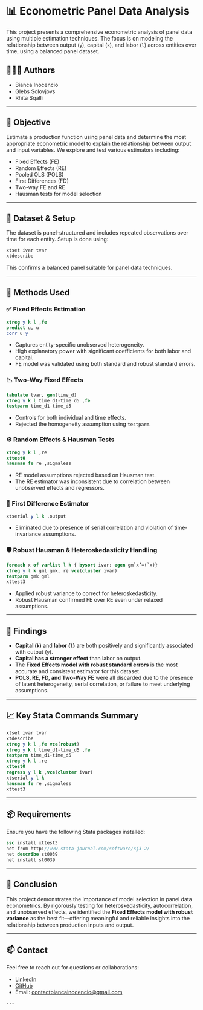 # 📊 Econometric Panel Data Analysis

This project presents a comprehensive econometric analysis of panel data using multiple estimation techniques. The focus is on modeling the relationship between output (`y`), capital (`k`), and labor (`l`) across entities over time, using a balanced panel dataset.

## 👩🏻‍💻 Authors
- Bianca Inocencio  
- Glebs Solovjovs  
- Rhita Sqalli

---

## 🧠 Objective

Estimate a production function using panel data and determine the most appropriate econometric model to explain the relationship between output and input variables. We explore and test various estimators including:

- Fixed Effects (FE)
- Random Effects (RE)
- Pooled OLS (POLS)
- First Differences (FD)
- Two-way FE and RE
- Hausman tests for model selection

---

## 📂 Dataset & Setup

The dataset is panel-structured and includes repeated observations over time for each entity. Setup is done using:

```stata
xtset ivar tvar
xtdescribe
````

This confirms a balanced panel suitable for panel data techniques.

---

## 🔧 Methods Used

### ✅ Fixed Effects Estimation

```stata
xtreg y k l ,fe
predict u, u
corr u y
```

* Captures entity-specific unobserved heterogeneity.
* High explanatory power with significant coefficients for both labor and capital.
* FE model was validated using both standard and robust standard errors.

### 📉 Two-Way Fixed Effects

```stata
tabulate tvar, gen(time_d)
xtreg y k l time_d1-time_d5 ,fe
testparm time_d1-time_d5
```

* Controls for both individual and time effects.
* Rejected the homogeneity assumption using `testparm`.

### ⚙️ Random Effects & Hausman Tests

```stata
xtreg y k l ,re
xttest0
hausman fe re ,sigmaless
```

* RE model assumptions rejected based on Hausman test.
* The RE estimator was inconsistent due to correlation between unobserved effects and regressors.

### 🔁 First Difference Estimator

```stata
xtserial y l k ,output
```

* Eliminated due to presence of serial correlation and violation of time-invariance assumptions.

### 🛡️ Robust Hausman & Heteroskedasticity Handling

```stata
foreach x of varlist l k { bysort ivar: egen gm`x’=(`x)}
xtreg y l k gml gmk, re vce(cluster ivar)
testparm gmk gml
xttest3
```

* Applied robust variance to correct for heteroskedasticity.
* Robust Hausman confirmed FE over RE even under relaxed assumptions.

---

## 🔬 Findings

* **Capital (`k`)** and **labor (`l`)** are both positively and significantly associated with output (`y`).
* **Capital has a stronger effect** than labor on output.
* The **Fixed Effects model with robust standard errors** is the most accurate and consistent estimator for this dataset.
* **POLS, RE, FD, and Two-Way FE** were all discarded due to the presence of latent heterogeneity, serial correlation, or failure to meet underlying assumptions.

---

## 📈 Key Stata Commands Summary

```stata
xtset ivar tvar
xtdescribe
xtreg y k l ,fe vce(robust)
xtreg y k l time_d1-time_d5 ,fe
testparm time_d1-time_d5
xtreg y k l ,re
xttest0
regress y l k ,vce(cluster ivar)
xtserial y l k 
hausman fe re ,sigmaless
xttest3
```

---

## 📦 Requirements

Ensure you have the following Stata packages installed:

```stata
ssc install xttest3
net from http://www.stata-journal.com/software/sj3-2/
net describe st0039
net install st0039
```

---

## 📝 Conclusion

This project demonstrates the importance of model selection in panel data econometrics. By rigorously testing for heteroskedasticity, autocorrelation, and unobserved effects, we identified the **Fixed Effects model with robust variance** as the best fit—offering meaningful and reliable insights into the relationship between production inputs and output.

---

## 📫 Contact

Feel free to reach out for questions or collaborations:

* [LinkedIn](https://www.linkedin.com/in/biancainocencio/)
* [GitHub](https://github.com/biancainocencio)
* Email: [contactbiancainocencio@gmail.com](mailto:contactbiancainocencio@gmail.com)

```
---
